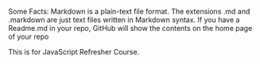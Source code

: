 Some Facts: 
Markdown is a plain-text file format. The extensions .md and .markdown are just text files written in Markdown syntax. If you have a Readme.md in your repo, GitHub will show the contents on the home page of your repo

This is for JavaScript Refresher Course.